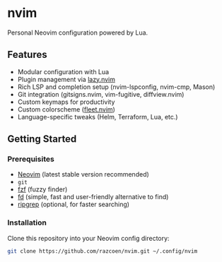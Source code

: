 # nvim

Personal Neovim configuration powered by Lua.


## Features

- Modular configuration with Lua
- Plugin management via [lazy.nvim](https://github.com/folke/lazy.nvim)
- Rich LSP and completion setup (nvim-lspconfig, nvim-cmp, Mason)
- Git integration (gitsigns.nvim, vim-fugitive, diffview.nvim)
- Custom keymaps for productivity
- Custom colorscheme ([fleet.nvim](https://github.com/razcoen/fleet.nvim))
- Language-specific tweaks (Helm, Terraform, Lua, etc.)

## Getting Started

### Prerequisites

- [Neovim](https://neovim.io/) (latest stable version recommended)
- `git`
- [fzf](https://github.com/junegunn/fzf) (fuzzy finder)
- [fd](https://github.com/sharkdp/fd) (simple, fast and user-friendly alternative to find)
- [ripgrep](https://github.com/BurntSushi/ripgrep) (optional, for faster searching)

### Installation

Clone this repository into your Neovim config directory:

```sh
git clone https://github.com/razcoen/nvim.git ~/.config/nvim
```

